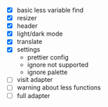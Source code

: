- [x] basic less variable find
- [x] resizer
- [x] header
- [x] light/dark mode
- [x] translate
- [x] settings
  - prettier config
  - ignore not supported
  - ignore palette
- [ ] visit adapter
- [ ] warning about less functions
- [ ] full adapter
